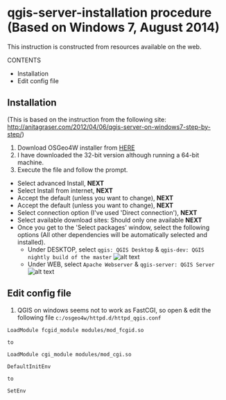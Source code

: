 qgis-server-installation procedure (Based on Windows 7, August 2014)
===================

This instruction is constructed from resources available on the web.

CONTENTS
- Installation
- Edit config file

Installation
------------
(This is based on the instruction from the following site:
http://anitagraser.com/2012/04/06/qgis-server-on-windows7-step-by-step/)

1. Download OSGeo4W installer from [HERE]
2. I have downloaded the 32-bit version although running a 64-bit machine.
3. Execute the file and follow the prompt.
  - Select advanced Install, **NEXT**
  - Select Install from internet, **NEXT**
  - Accept the default (unless you want to change), **NEXT**
  - Accept the default (unless you want to change), **NEXT**
  - Select connection option (I've used 'Direct connection'), **NEXT**
  - Select available download sites: Should only one available **NEXT**
  - Once you get to the 'Select packages' window, select the following options (All other dependencies will be automatically selected and installed).
    - Under DESKTOP, select `qgis: QGIS Desktop` & `qgis-dev: QGIS nightly build of the master`
    ![alt text](https://cloud.githubusercontent.com/assets/8164012/3790271/e8c9bb06-1af4-11e4-9ee7-fa122374970e.png)
    - Under WEB, select `Apache Webserver` & `qgis-server: QGIS Server`
    ![alt text](https://cloud.githubusercontent.com/assets/8164012/3790272/eaf76838-1af4-11e4-9e37-f5f15b76eec8.png)

Edit config file
----------------

1. QGIS on windows seems not to work as FastCGI, so open & edit the following file
  `c:/osgeo4w/httpd.d/httpd_qgis.conf`

```
LoadModule fcgid_module modules/mod_fcgid.so

to

LoadModule cgi_module modules/mod_cgi.so
```

```
DefaultInitEnv

to

SetEnv
```


[HERE]:https://www.qgis.org/en/site/forusers/download.html
